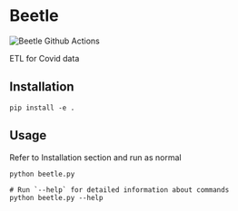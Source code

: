 # Beetle
![Beetle Github Actions](https://github.com/johnclaro/beetle/actions/workflows/actions.yml/badge.svg)

ETL for Covid data

## Installation

```sh-session
pip install -e .
```

## Usage

Refer to Installation section and run as normal
```sh-session
python beetle.py

# Run `--help` for detailed information about commands
python beetle.py --help
```